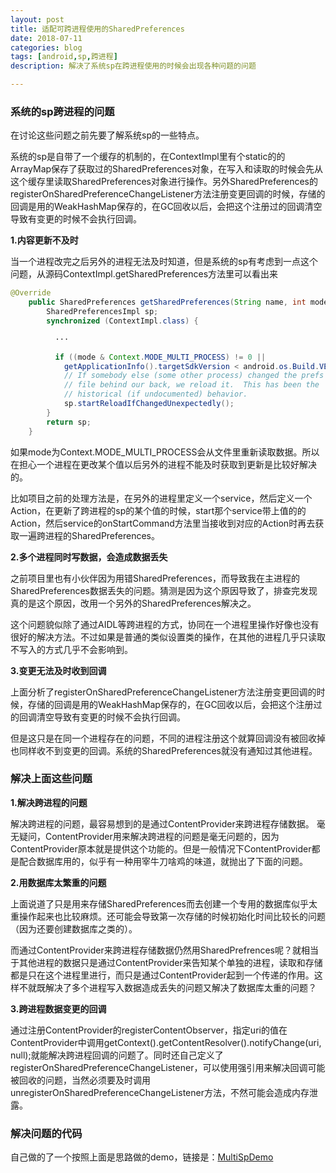 ```yaml
---
layout: post
title: 适配可跨进程使用的SharedPreferences
date: 2018-07-11
categories: blog
tags: [android,sp,跨进程]
description: 解决了系统sp在跨进程使用的时候会出现各种问题的问题

---
```


### 系统的sp跨进程的问题

在讨论这些问题之前先要了解系统sp的一些特点。

系统的sp是自带了一个缓存的机制的，在ContextImpl里有个static的的ArrayMap保存了获取过的SharedPreferences对象，在写入和读取的时候会先从这个缓存里读取SharedPreferences对象进行操作。另外SharedPreferences的registerOnSharedPreferenceChangeListener方法注册变更回调的时候，存储的回调是用的WeakHashMap保存的，在GC回收以后，会把这个注册过的回调清空导致有变更的时候不会执行回调。

**1.内容更新不及时**

当一个进程改完之后另外的进程无法及时知道，但是系统的sp有考虑到一点这个问题，从源码ContextImpl.getSharedPreferences方法里可以看出来
```java
@Override
    public SharedPreferences getSharedPreferences(String name, int mode) {
        SharedPreferencesImpl sp;
        synchronized (ContextImpl.class) {

          ···

          if ((mode & Context.MODE_MULTI_PROCESS) != 0 ||
            getApplicationInfo().targetSdkVersion < android.os.Build.VERSION_CODES.HONEYCOMB) {
            // If somebody else (some other process) changed the prefs
            // file behind our back, we reload it.  This has been the
            // historical (if undocumented) behavior.
            sp.startReloadIfChangedUnexpectedly();
        }
        return sp;
    }

```
如果mode为Context.MODE_MULTI_PROCESS会从文件里重新读取数据。所以在担心一个进程在更改某个值以后另外的进程不能及时获取到更新是比较好解决的。

比如项目之前的处理方法是，在另外的进程里定义一个service，然后定义一个Action，在更新了跨进程的sp的某个值的时候，start那个service带上值的的Action，然后service的onStartCommand方法里当接收到对应的Action时再去获取一遍跨进程的SharedPreferences。

**2.多个进程同时写数据，会造成数据丢失**

之前项目里也有小伙伴因为用错SharedPreferences，而导致我在主进程的SharedPreferences数据丢失的问题。猜测是因为这个原因导致了，排查完发现真的是这个原因，改用一个另外的SharedPreferences解决之。

这个问题貌似除了通过AIDL等跨进程的方式，协同在一个进程里操作好像也没有很好的解决方法。不过如果是普通的类似设置类的操作，在其他的进程几乎只读取不写入的方式几乎不会影响到。

**3.变更无法及时收到回调**

上面分析了registerOnSharedPreferenceChangeListener方法注册变更回调的时候，存储的回调是用的WeakHashMap保存的，在GC回收以后，会把这个注册过的回调清空导致有变更的时候不会执行回调。

但是这只是在同一个进程存在的问题，不同的进程注册这个就算回调没有被回收掉也同样收不到变更的回调。系统的SharedPreferences就没有通知过其他进程。

### 解决上面这些问题

**1.解决跨进程的问题**

解决跨进程的问题，最容易想到的是通过ContentProvider来跨进程存储数据。
毫无疑问，ContentProvider用来解决跨进程的问题是毫无问题的，因为ContentProvider原本就是提供这个功能的。但是一般情况下ContentProvider都是配合数据库用的，似乎有一种用宰牛刀啥鸡的味道，就抛出了下面的问题。

**2.用数据库太繁重的问题**

上面说道了只是用来存储SharedPreferences而去创建一个专用的数据库似乎太重操作起来也比较麻烦。还可能会导致第一次存储的时候初始化时间比较长的问题（因为还要创建数据库之类的）。

而通过ContentProvider来跨进程存储数据仍然用SharedPrefrences呢？就相当于其他进程的数据只是通过ContentProvider来告知某个单独的进程，读取和存储都是只在这个进程里进行，而只是通过ContentProvider起到一个传递的作用。这样不就既解决了多个进程写入数据造成丢失的问题又解决了数据库太重的问题？

**3.跨进程数据变更的回调**

通过注册ContentProvider的registerContentObserver，指定uri的值在ContentProvider中调用getContext().getContentResolver().notifyChange(uri, null);就能解决跨进程回调的问题了。同时还自己定义了registerOnSharedPreferenceChangeListener，可以使用强引用来解决回调可能被回收的问题，当然必须要及时调用unregisterOnSharedPreferenceChangeListener方法，不然可能会造成内存泄露。

### 解决问题的代码

自己做的了一个按照上面是思路做的demo，链接是：[MultiSpDemo](https://github.com/caijun-carr/MultiSpDemo)
